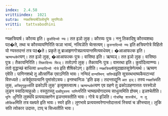 ```yaml
---
index:  2.4.58
vrittiindex:  1021
sutra:  ण्यक्षत्त्रियार्षञितोयूनि लुगणिञोः
vritti:  tattvabodhini 
---
```


ण्यक्षत्रियार्ष। कौरव्य इति। `कुर्वादिभ्यो ण्यः`। तत इञो लुक्। कौरव्यः पुत्रः। ननु तिकादिषु कौरव्यशब्दः पठ�ते, तथा च कौरव्यायणिरिति फञा भाव्यं, नत्विञेति चेत्सत्यम्। `कुरुनादिभ्यो ण्यः` इति क्षत्रियगोत्रे विहितो यो ण्यस्तदन्तं तत्र पठ�ते। प्रकृते तु ब्राआहृणगोत्रप्रत्ययान्तमित्यवधेयम्। �आआफल्क इति। `ऋष्यन्धके`त्यण्। तत इञो लुक्, �आआफल्कः पुत्रः। वासिष्ठ इति। ऋष्यञ्। तत इञो लुक्। वासिष्ठः पुत्रः। तैकायनिरिति। `तिकादिभ्यः फिञ्`। ततोऽणो लुक्। तैकायनिः पुत्रः। वामरथा इति। कुर्वादित्वाण्ण्यः। ततो वृद्धाच्छं बाधित्वा `कण्वादिभ्यो गोत्रे` इति शैषिकोऽण्। इतीति। `ण्यक्षत्रियार्षे`त्युदाह्मतसूत्रेणेत्यर्थः। ऋष्यण एवेति। पाणिनशब्दे तु औत्सर्गिक एवाऽणिति भावः। नन्विदं `वान्यस्मिन् सपिण्डे`इति सूत्रस्थभाष्यकैयटाभ्यां विरुध्यते। अत्रेर्युवापत्यानि पुमांसोऽत्रयः। इनश्चानिञः 'इति ढक्। तदन्ताद्यूनि `अत इञ्`। तस्य `ण्यक्षत्रिये`ति लुक्, `अत्रिमृगुकुत्से`ति ढकोऽपि लुक्' इत्युक्तत्वात्ष। `ऋष्यन्धके`त्यण एव ग्रहणे तु ढकोऽग्रहणात्ततः परस्येञो लुङ्न स्यादित्याहुओः। वस्तुतस्तु `दाक्षीपुत्रस्य पाणिने`रिति भाष्यप्रयोगादस्य साधुत्वमिति ज्ञेयम्। इञश्चेतीति। `यूनि लु`गिति लुक्यपि प्रत्ययलक्षणेन इञन्तमस्तीति भावः। गोत्रे य इञिति। `गोत्रमिह शास्त्रीयं, न तु लौकिक`मिति तत्र वक्ष्यते इति भावः। स्वरे इति। लुगभावे प्रत्ययस्वरेणान्तोदात्तत्वं स्त्रियां च ङीप्स्यात्। लुकि सति त्वोकार उदात्तः, टाप् च सिध्यतीति भावः।

